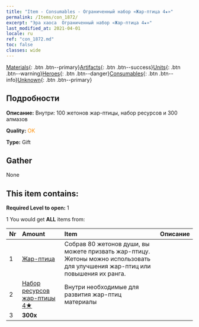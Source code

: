 ```yaml
---
title: "Item - Consumables - Ограниченный набор «Жар-птица 4★»"
permalink: /Items/con_1872/
excerpt: "Эра хаоса  Ограниченный набор «Жар-птица 4★»"
last_modified_at: 2021-04-01
locale: ru
ref: "con_1872.md"
toc: false
classes: wide
---
```

 [Materials](/ru/Items/){: .btn .btn--primary}[Artifacts](/ru/Items/Artifacts/){: .btn .btn--success}[Units](/ru/Items/Units/){: .btn .btn--warning}[Heroes](/ru/Items/Heroes/){: .btn .btn--danger}[Consumables](/ru/Items/Consumables/){: .btn .btn--info}[Unknown](/ru/Items/Unknown/){: .btn .btn--primary}

## Подробности
 **Описание:** Внутри: 100 жетонов жар-птицы, набор ресурсов и 300 алмазов

 **Quality:** <span style="color: #FF8C00">OK</span>

 **Type:** Gift

## Gather

  None

## This item contains:

 **Required Level to open:** 1

 1 You would get **ALL** items  from:

  | Nr | Amount |     Item    | Описание |
  |:---|:-------|:------------|:-----------:|
  | 1 | [Жар-птица](/ru/Items/unt_268/) | Собрав 80 жетонов души, вы можете призвать жар-птицу. Жетоны можно использовать для улучшения жар-птиц или повышения их ранга. | 
  | 2 | [Набор ресурсов жар-птицы 4★](/ru/Items/con_1876/) | Внутри необходимые для развития жар-птиц материалы  | 
  | 3 |  **300x** | <i class="fas fa-gem"/> |  | 
